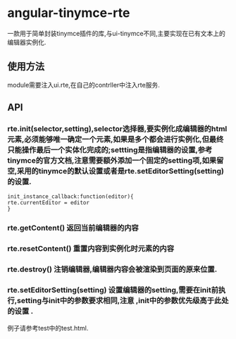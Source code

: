# angular-tinymce-rte
一款用于简单封装tinymce插件的库,与ui-tinymce不同,主要实现在已有文本上的编辑器实例化.

## 使用方法
   module需要注入ui.rte,在自己的contrller中注入rte服务.

## API
###     rte.init(selector,setting),selector选择器,要实例化成编辑器的html元素,必须能够唯一确定一个元素,如果是多个都会进行实例化,但最终只能操作最后一个实体化完成的;settting是指编辑器的设置,参考tinymce的官方文档,注意需要额外添加一个固定的setting项,如果留空,采用的tinymce的默认设置或者是rte.setEditorSetting(setting)的设置.
```
init_instance_callback:function(editor){
rte.currentEditor = editor
}
```
### rte.getContent()   返回当前编辑器的内容
### rte.resetContent()  重置内容到实例化时元素的内容
### rte.destroy()   注销编辑器,编辑器内容会被渲染到页面的原来位置.
### rte.setEditorSetting(setting)  设置编辑器的setting,需要在init前执行,setting与init中的参数要求相同,注意 ,init中的参数优先级高于此处的设置 .

例子请参考test中的test.html.


